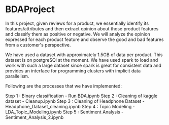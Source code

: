 # BDAProject
In this project, given reviews for a product, we essentially identify its features/attributes and then extract opinion about those product features and classify them as positive or negative. We will analyze the opinion expressed for each product feature and observe the good and bad features from a customer's perspective. 

We have used a dataset with approximately 1.5GB of data per product. This dataset is on postgreSQl at the moment. We have used spark to load and work with such a large dataset since spark is great for consistent data and provides an interface for programming clusters with implicit data parallelism.

Following are the processes that we have implemented:

Step 1 : Binary classification - Run BDA.ipynb
Step 2 : Cleaning of kaggle dataset - Cleanup.ipynb
Step 3 : Cleaning of Headphone Dataset - Headphone_Dataset_cleaning.ipynb
Step 4 : Topic Modeling - LDA_Topic_Modeling.ipynb
Step 5 : Sentiment Analysis - Sentiment_Analysis_2.ipynb
